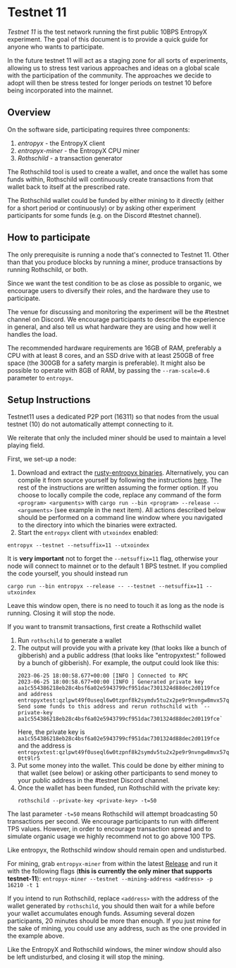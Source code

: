 # Testnet 11

*Testnet 11* is the test network running the first public 10BPS EntropyX experiment. The goal of this document is to provide a quick guide for anyone who wants to participate.

In the future testnet 11 will act as a staging zone for all sorts of experiments, allowing us to stress test various approaches and ideas on a global scale with the participation of the community. The approaches we decide to adopt will then be stress tested for longer periods on testnet 10 before being incorporated into the mainnet.

## Overview

On the software side, participating requires three components:
1. *entropyx* - the EntropyX client
2.  *entropyx-miner* - the EntropyX CPU miner
3.  *Rothschild* - a transaction generator

The Rothschild tool is used to create a wallet, and once the wallet has some funds within, Rothschild will continuously create transactions from that wallet back to itself at the prescribed rate.

The Rothschild wallet could be funded by either mining to it directly (either for a short period or continuously) or by asking other experiment participants for some funds (e.g. on the Discord \#testnet channel).

## How to participate

The only prerequisite is running a node that's connected to Testnet 11. Other than that you produce blocks by running a miner, produce transactions by running Rothschild, or both.

Since we want the test condition to be as close as possible to organic, we encourage users to diversify their roles, and the hardware they use to participate.

The venue for discussing and monitoring the experiment will be the \#testnet channel on Discord. We encourage participants to describe the experience in general, and also tell us what hardware they are using and how well it handles the load.

The recommended hardware requirements are 16GB of RAM, preferably a CPU with at least 8 cores, and an SSD drive with at least 250GB of free space (the 300GB for a safety margin is preferable). It might also be possible to operate with 8GB of RAM, by passing the `--ram-scale=0.6` parameter to `entropyx`.

## Setup Instructions

Testnet11 uses a dedicated P2P port (16311) so that nodes from the usual testnet (10) do not automatically attempt connecting to it.

We reiterate that only the included miner should be used to maintain a level playing field.

First, we set-up a node:
1. Download and extract the [rusty-entropyx binaries](https://github.com/entropyxnet/rusty-entropyx/releases). Alternatively, you can compile it from source yourself by following the instructions [here](https://github.com/entropyxnet/rusty-entropyx/blob/master/README.md). The rest of the instructions are written assuming the former option. If you choose to locally compile the code, replace any command of the form ``<program> <arguments>`` with ``cargo run --bin <program> --release -- <arguments>`` (see example in the next item). All actions described below should be performed on a command line window where you navigated to the directory into which the binaries were extracted.
2. Start the ``entropyx`` client with ``utxoindex`` enabled:

```
entropyx --testnet --netsuffix=11 --utxoindex
```
  It is **very important** not to forget the ``--netsuffix=11`` flag, otherwise your node will connect to mainnet or to the default 1 BPS testnet.
  If you complied the code yourself, you should instead run
```
cargo run --bin entropyx --release -- --testnet --netsuffix=11 --utxoindex
```
  Leave this window open, there is no need to touch it as long as the node is running. Closing it will stop the node.
  
If you want to transmit transactions, first create a Rothschild wallet
1. Run ``rothschild`` to generate a wallet
2. The output will provide you with a private key (that looks like a bunch of gibberish) and a public address (that looks like "entropyxtest:" followed by a bunch of gibberish). For example, the output could look like this:
     ```
     2023-06-25 18:00:58.677+00:00 [INFO ] Connected to RPC
     2023-06-25 18:00:58.677+00:00 [INFO ] Generated private key aa1c554386218eb28c4bsf6a02e5943799cf951dac7301324d88dec2d0119fce and address entropyxtest:qzlpwt49f0useql6w0tzpnf8k2symdv5tu2x2pe9r9nvngw8mvx57q0tt9lr5. Send some funds to this address and rerun rothschild with `--private-key aa1c554386218eb28c4bsf6a02e5943799cf951dac7301324d88dec2d0119fce`
      ```
     Here, the private key is ```aa1c554386218eb28c4bsf6a02e5943799cf951dac7301324d88dec2d0119fce``` and the address is ```entropyxtest:qzlpwt49f0useql6w0tzpnf8k2symdv5tu2x2pe9r9nvngw8mvx57q0tt9lr5```
3. Put some money into the wallet. This could be done by either mining to that wallet (see below) or asking other participants to send money to your public address in the \#testnet Discord channel.
4. Once the wallet has been funded, run Rothschild with the private key:
   ```
   rothschild --private-key <private-key> -t=50
   ```
  The last parameter ``-t=50`` means Rothschild will attempt broadcasting 50 transactions per second. We encourage participants to run with different TPS values. However, in order to encourage transaction spread and to simulate organic usage we highly recommend not to go above 100 TPS.

Like entropyx, the Rothschild window should remain open and undisturbed.

For mining, grab `entropyx-miner` from within the latest [Release](https://github.com/elichai/entropyx-miner/releases) and run it with the following flags (**this is currently the only miner that supports testnet-11**):
    ```
    entropyx-miner --testnet --mining-address <address> -p 16210 -t 1
    ```

If you intend to run Rothschild, replace ``<address>`` with the address of the wallet generated by ``rothschild``, you should then wait for a while before your wallet accumulates enough funds. Assuming several dozen participants, 20 minutes should be more than enough. If you just mine for the sake of mining, you could use any address, such as the one provided in the example above. 

Like the EntropyX and Rothschild windows, the miner window should also be left undisturbed, and closing it will stop the mining.
